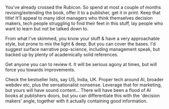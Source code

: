 You've already crossed the Rubicon. So spend at most a couple of months revising/extending the book, offer it to a publisher, get it in print. Keep that title! It'll appeal to many idiot managers who think themselves decision makers, tech people struggling to find their feet in this stuff, lay people who want to learn but not be talked down to.

From what I've skimmed, you know your stuff & have a very approachable style, but prone to mix the light & deep. But you can cover the bases. I'd suggest surface narrative pop-science, including management speak, but backed up by plenty of academically solid references.

Get anyone you can to review it. It will be serious agony at times, but will force you towards improvements. 

Check the bestseller lists, say US, India, UK. Proper tech around AI, broader webdev etc, plus the sensationalist nonsense. Leverage that for marketing, but yours will have sound content...
There will have been a flood of AI books at publishers doors, but you can differentiate this with the 'decision makers' angle, together with it actually containing good information.